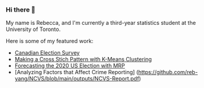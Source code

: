### Hi there 👋

My name is Rebecca, and I'm currently a third-year statistics student at the University of Toronto. 

Here is some of my featured work: 

- [Canadian Election Survey](https://github.com/reb-yang/election_survey/blob/main/outputs/Polling-Report.pdf)
- [Making a Cross Stich Pattern with K-Means Clustering](https://github.com/reb-yang/CrossStitch)
- [Forecasting the 2020 US Election with MRP](https://github.com/reb-yang/Forecasting-Election/blob/main/outputs/ElectionReport.pdf)
- [Analyzing Factors that Affect Crime Reporting] (https://github.com/reb-yang/NCVS/blob/main/outputs/NCVS-Report.pdf)


